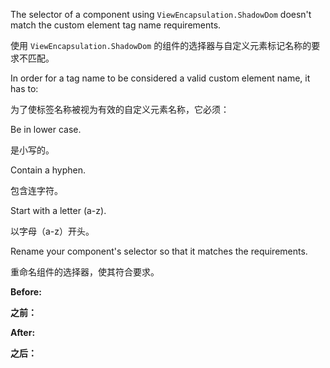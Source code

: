 The selector of a component using `ViewEncapsulation.ShadowDom` doesn't match the custom element tag name requirements.

使用 `ViewEncapsulation.ShadowDom` 的组件的选择器与自定义元素标记名称的要求不匹配。

In order for a tag name to be considered a valid custom element name, it has to:

为了使标签名称被视为有效的自定义元素名称，它必须：

Be in lower case.

是小写的。

Contain a hyphen.

包含连字符。

Start with a letter \(a-z\).

以字母（a-z）开头。

Rename your component's selector so that it matches the requirements.

重命名组件的选择器，使其符合要求。

**Before:**

**之前：**

**After:**

**之后：**